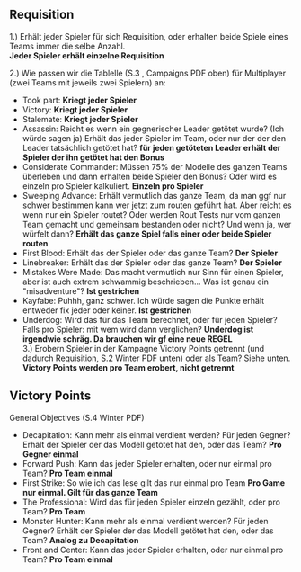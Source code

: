## Requisition  
1.) Erhält jeder Spieler für sich Requisition, oder erhalten beide Spiele eines Teams immer die selbe Anzahl.  
**Jeder Spieler erhält einzelne Requisition**  
  
2.) Wie passen wir die Tablelle (S.3 , Campaigns PDF oben) für Multiplayer (zwei Teams mit jeweils zwei Spielern) an:  
 - Took part: **Kriegt jeder Spieler**  
 - Victory: **Kriegt jeder Spieler**  
 - Stalemate: **Kriegt jeder Spieler**
 - Assassin: Reicht es wenn ein gegnerischer Leader getötet wurde? (Ich würde sagen ja) Erhält das jeder Spieler im Team, oder nur der der den Leader tatsächlich getötet hat? **für jeden getöteten Leader erhält der Spieler der ihn getötet hat den Bonus**    
 - Considerate Commander: Müssen 75% der Modelle des ganzen Teams überleben und dann erhalten beide Spieler den Bonus? Oder wird es einzeln pro Spieler kalkuliert. **Einzeln pro Spieler**  
 - Sweeping Advance: Erhält vermutlich das ganze Team, da man ggf nur schwer bestimmen kann wer jetzt zum routen geführt hat. Aber reicht es wenn nur ein Spieler routet? Oder werden Rout Tests nur vom ganzen Team gemacht und gemeinsam bestanden oder nicht? Und wenn ja, wer würfelt dann? **Erhält das ganze Spiel falls einer oder beide Spieler routen**  
 - First Blood: Erhält das der Spieler oder das ganze Team? **Der Spieler**  
 - Linebreaker: Erhält das der Spieler oder das ganze Team? **Der Spieler**  
 - Mistakes Were Made: Das macht vermutlich nur Sinn für einen Spieler, aber ist auch extrem schwammig beschrieben... Was ist genau ein "misadventure"? **Ist gestrichen**  
 - Kayfabe: Puhhh, ganz schwer. Ich würde sagen die Punkte erhält entweder fix jeder oder keiner. **Ist gestrichen**  
 - Underdog: Wird das für das Team berechnet, oder für jeden Spieler? Falls pro Spieler: mit wem wird dann verglichen? **Underdog ist irgendwie schräg. Da brauchen wir gf eine neue REGEL**  
3.) Erobern Spieler in der Kampagne Victory Points getrennt (und dadurch Requisition, S.2 Winter PDF unten) oder als Team? Siehe unten. **Victory Points werden pro Team erobert, nicht getrennt**  

## Victory Points  
General Objectives (S.4 Winter PDF)  
 - Decapitation: Kann mehr als einmal verdient werden? Für jeden Gegner? Erhält der Spieler der das Modell getötet hat den, oder das Team? **Pro Gegner einmal**    
 - Forward Push: Kann das jeder Spieler erhalten, oder nur einmal pro Team? **Pro Team einmal**  
 - First Strike: So wie ich das lese gilt das nur einmal pro Team **Pro Game nur einmal. Gilt für das ganze Team**  
 - The Professional: Wird das für jeden Spieler einzeln gezählt, oder pro Team? **Pro Team**  
 - Monster Hunter: Kann mehr als einmal verdient werden? Für jeden Gegner? Erhält der Spieler der das Modell getötet hat den, oder das Team? **Analog zu Decapitation**   
 - Front and Center: Kann das jeder Spieler erhalten, oder nur einmal pro Team? **Pro Team einmal**  
